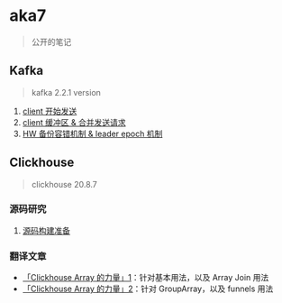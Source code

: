 # aka7

> 公开的笔记

## Kafka

> kafka 2.2.1 version

1. [client 开始发送](./kafka/producer-client-send.md)
2. [client 缓冲区 & 合并发送请求](./kafka/producer-accumulator.md)
3. [HW 备份容错机制 & leader epoch 机制](./kafka/hw-backup.md)

## Clickhouse

> clickhouse 20.8.7

### 源码研究

1. [源码构建准备](./clickhouse/build.md)

### 翻译文章

- [「Clickhouse Array 的力量」1](./clickhouse/clickhouse_array_1.md)：针对基本用法，以及 Array Join 用法
- [「Clickhouse Array 的力量」2](./clickhouse/clickhouse_array_2.md)：针对 GroupArray，以及 funnels 用法
